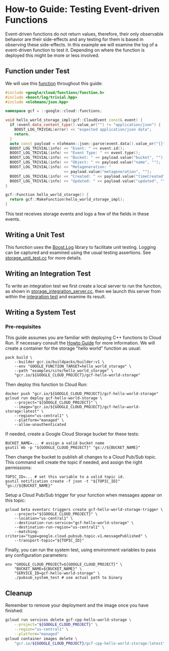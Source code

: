 # How-to Guide: Testing Event-driven Functions

Event-driven functions do not return values, therefore, their only observable
behavior are their side-effects and any testing for them is based in observing
these side-effects. In this example we will examine the log of a event-driven
function to test it. Depending on where the function is deployed this might be
more or less involved.

## Function under Test

We will use this [function][snippet source] throughout this guide:

<!-- inject-snippet-start -->
[snippet source]: /examples/site/hello_world_storage/hello_world_storage.cc
```cc
#include <google/cloud/functions/function.h>
#include <boost/log/trivial.hpp>
#include <nlohmann/json.hpp>

namespace gcf = ::google::cloud::functions;

void hello_world_storage_impl(gcf::CloudEvent const& event) {
  if (event.data_content_type().value_or("") != "application/json") {
    BOOST_LOG_TRIVIAL(error) << "expected application/json data";
    return;
  }
  auto const payload = nlohmann::json::parse(event.data().value_or("{}"));
  BOOST_LOG_TRIVIAL(info) << "Event: " << event.id();
  BOOST_LOG_TRIVIAL(info) << "Event Type: " << event.type();
  BOOST_LOG_TRIVIAL(info) << "Bucket: " << payload.value("bucket", "");
  BOOST_LOG_TRIVIAL(info) << "Object: " << payload.value("name", "");
  BOOST_LOG_TRIVIAL(info) << "Metageneration: "
                          << payload.value("metageneration", "");
  BOOST_LOG_TRIVIAL(info) << "Created: " << payload.value("timeCreated", "");
  BOOST_LOG_TRIVIAL(info) << "Updated: " << payload.value("updated", "");
}

gcf::Function hello_world_storage() {
  return gcf::MakeFunction(hello_world_storage_impl);
}
```
<!-- inject-snippet-end -->

This test receives storage events and logs a few of the fields in these
events.

## Writing a Unit Test

This function uses the [Boost.Log][boost-log-gh] library to facilitate unit
testing. Logging can be captured and examined using the usual testing
assertions. See [storage_unit_test.cc] for more details.

## Writing an Integration Test

To write an integration test we first create a local server to run the
function, as shown in [storage_integration_server.cc], then we launch this
server from within the [integration test][storage_integration_test.cc] and
examine its result.

## Writing a System Test

### Pre-requisites

This guide assumes you are familiar with deploying C++ functions to Cloud Run.
If necessary consult the [Howto Guide][container-guide] for more information.
We will create a container for the storage "hello world" function as usual:

```shell
pack build \
    --builder gcr.io/buildpacks/builder:v1 \
    --env "GOOGLE_FUNCTION_TARGET=hello_world_storage" \
    --path "examples/site/hello_world_storage" \
    "gcr.io/${GOOGLE_CLOUD_PROJECT}/gcf-hello-world-storage"
```

Then deploy this function to Cloud Run:

```shell
docker push "gcr.io/${GOOGLE_CLOUD_PROJECT}/gcf-hello-world-storage"
gcloud run deploy gcf-hello-world-storage \
    --project="${GOOGLE_CLOUD_PROJECT}" \
    --image="gcr.io/${GOOGLE_CLOUD_PROJECT}/gcf-hello-world-storage:latest" \
    --region="us-central1" \
    --platform="managed" \
    --allow-unauthenticated
```

If needed, create a Google Cloud Storage bucket for these tests:

```shell
BUCKET_NAME=... # assign a valid bucket name
gsutil mb -p "${GOOGLE_CLOUD_PROJECT}" "gs://${BUCKET_NAME}"
```

Then change the bucket to publish all changes to a Cloud Pub/Sub topic. This
command will create the topic if needed, and assign the right permissions:

```shell
TOPIC_ID=... # set this variable to a valid topic id.
gsutil notification create -f json -t "${TOPIC_ID}" "gs://${BUCKET_NAME}"
```

Setup a Cloud Pub/Sub trigger for your function when messages appear on this
topic:

```shell
gcloud beta eventarc triggers create gcf-hello-world-storage-trigger \
    --project="${GOOGLE_CLOUD_PROJECT}" \
    --location="us-central1" \
    --destination-run-service="gcf-hello-world-storage" \
    --destination-run-region="us-central1" \
    --matching-criteria="type=google.cloud.pubsub.topic.v1.messagePublished" \
    --transport-topic="${TOPIC_ID}"
```

Finally, you can run the system test, using environment variables to pass
any configuration parameters:

```shell
env "GOOGLE_CLOUD_PROJECT=${GOOGLE_CLOUD_PROJECT}" \
    "BUCKET_NAME=${BUCKET_NAME}" \
    "SERVICE_ID=gcf-hello-world-storage" \
    ./pubsub_system_test # use actual path to binary
```

## Cleanup

Remember to remove your deployment and the image once you have finished:

```sh
gcloud run services delete gcf-cpp-hello-world-storage \
    --project="${GOOGLE_CLOUD_PROJECT}" \
    --region="us-central1" \
    --platform="managed"
gcloud container images delete \
    "gcr.io/${GOOGLE_CLOUD_PROJECT}/gcf-cpp-hello-world-storage:latest"
```

[buildpacks]: https://buildpacks.io
[boost-log-gh]: https://github.com/boostorg/log
[storage_unit_test.cc]: storage_unit_test.cc
[storage_integration_server.cc]: storage_integration_server.cc
[storage_integration_test.cc]: storage_integration_test.cc
[quickstart-guide]: /examples/site/howto_local_development/README.md
[container-guide]: /examples/site/howto_create_container/README.md
[pubsub-quickstart]: https://cloud.google.com/pubsub/docs/quickstart-console
